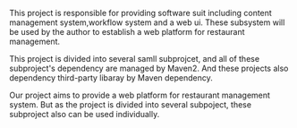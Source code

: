 This project is responsible for providing software suit including content management system,workflow system and a web ui. These subsystem will be used by the author to establish a web platform for restaurant management.

This project is divided into several samll subprojcet, and all of these subproject's dependency are managed by Maven2. And these projects also dependency third-party libaray by Maven dependency.

Our project aims to provide a web platform for restaurant management system. But as the project is divided into several subpoject, these subproject also can be used individually.